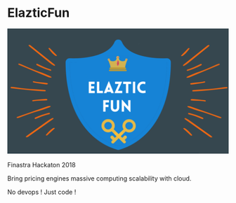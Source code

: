 # ElazticFun

![GitHub Logo](/images/logo.png)

Finastra Hackaton 2018

Bring pricing engines massive computing scalability with cloud.

No devops  ! Just code !

